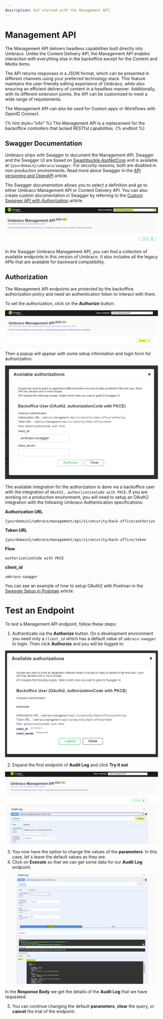 ```yaml
---
description: Get started with the Management API.
---
```


# Management API

The Management API delivers headless capabilities built directly into Umbraco. Unlike the Content Delivery API, the Management API enables interaction with everything else in the backoffice except for the Content and Media items.

The API returns responses in a JSON format, which can be presented in different channels using your preferred technology stack. This feature maintains the user-friendly editing experience of Umbraco, while also ensuring an efficient delivery of content in a headless manner. Additionally, with its different extension points, the API can be customized to meet a wide range of requirements.

The Management API can also be used for Custom apps or Workflows with OpenID Connect.

{% hint style="info" %}
The Management API is a replacement for the backoffice controllers that lacked RESTful capabilities.
{% endhint %}

## Swagger Documentation

Umbraco ships with Swagger to document the Management API. Swagger and the Swagger UI are based on [Swashbuckle.AspNetCore](https://github.com/domaindrivendev/Swashbuckle.AspNetCore/) and is available at `{yourdomain}/umbraco/swagger`. For security reasons, both are disabled in non-production environments.
Read more about Swagger in the [API versioning and OpenAPI](../api-versioning-and-openapi.md) article.

The Swagger documentation allows you to select a definition and go to either Umbraco Management API or Content Delivery API. You can also create custom documentation in Swagger by referring to the [Custom Swagger API with Authorization](../custom-swagger-api.md) article.

![Umbraco Management API documentation in Swagger](../images/management-api-swagger.png)

In the Swagger Umbraco Management API, you can find a collection of available endpoints in this version of Umbraco. It also includes all the legacy APIs that are available for backward compatibility.

## Authorization

The Management API endpoints are protected by the backoffice authorization policy and need an authentication token to interact with them.

To set the authorization, click on the **Authorize** button:

![Umbraco Management API Authorize Button](../images/management-api-swagger-authorize-button.png)

Then a popup will appear with some setup information and login form for authorization:

![Umbraco Management API Authorize Login](../images/management-api-swagger-authorize-instructions.png)

The available integration for the authorization is done via a backoffice user with the integration of `OAuth2, authorizationCode with PKCE`. If you are working on a production environment, you will need to setup an OAuth2 integration with the following Umbraco Authentication specifications:

**Authorization URL**

```http
{yourdomain}/umbraco/management/api/v1/security/back-office/authorize
```

**Token URL**

```http
{yourdomain}/umbraco/management/api/v1/security/back-office/token
```

**Flow**

```http
authorizationCode with PKCE
```

**client_id**

```http
umbraco-swagger
```

You can see an example of how to setup OAuth2 with Postman in the [Swagger Setup in Postman](./postman-setup-swagger) article.

# Test an Endpoint

To test a Management API endpoint, follow these steps:

1. Authenticate via the **Authorize** button. On a development environment you need only a `client_id` which has a default value of `umbraco-swagger` to login. Then click **Authorize** and you will be logged in:

![Umbraco Management API when Authenticated](../images/management-api-swagger-authenticated.png)

2. Expand the first endpoint of **Audit Log** and click **Try it out**

![Umbraco Management API Endpoint - Try it Out Button](../images/management-api-try-it-out.png)

3. You now have the option to change the values of the **parameters**. In this case, let´s leave the default values as they are. 
4. Click on **Execute** so that we can get some data for our **Audit Log** endpoint.

![Umbraco Management API Endpoint - Execute - Response](../images/management-api-execute-response.png)

In the **Response Body** we get the details of the **Audit Log** that we have requested.

5. You can continue changing the default **parameters**, **clear** the query, or **cancel** the trial of the endpoint.
